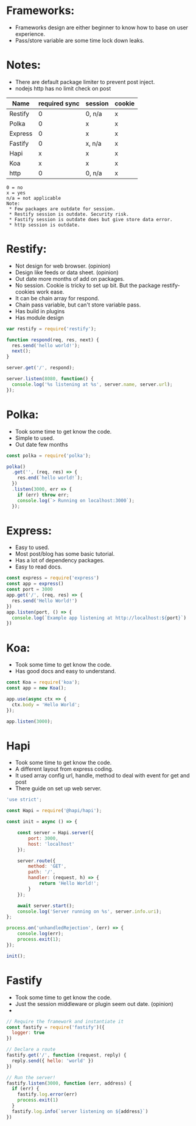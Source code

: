 # Frameworks:
 * Frameworks design are either beginner to know how to base on user experience. 
 * Pass/store variable are some time lock down leaks.

# Notes:
  * There are default package limiter to prevent post inject.
  * nodejs http has no limit check on post


| Name    | required sync |session    | cookie  |
|---      |---            |---        |---      |
|Restify  | 0             | 0, n/a    | x       |
|Polka    | 0             | x         | x       |
|Express  | 0             | x         | x       |
|Fastify  | 0             | x, n/a    | x       |
|Hapi     | x             | x         | x       |
|Koa      | x             | x         | x       |
|http     | 0             | 0, n/a    | x       |
```
0 = no
x = yes
n/a = not applicable
Note: 
 * Few packages are outdate for session. 
 * Restify session is outdate. Security risk.
 * Fastify session is outdate does but give store data error.
 * http session is outdate.
```

# Restify:
 * Not design for web browser. (opinion)
 * Design like feeds or data sheet. (opinion)
 * Out date more months of add on packages.
 * No session. Cookie is tricky to set up bit. But the package restify-cookies work ease.
 * It can be chain array for respond.
 * Chain pass variable, but can't store variable pass.
 * Has build in plugins
 * Has module design

```javascript
var restify = require('restify');

function respond(req, res, next) {
  res.send('hello world!');
  next();
}

server.get('/', respond);

server.listen(8080, function() {
  console.log('%s listening at %s', server.name, server.url);
});
```

# Polka:
 * Took some time to get know the code.
 * Simple to used.
 * Out date few months

```javascript
const polka = require('polka');

polka()
  .get('', (req, res) => {
    res.end(`hello world!`);
  })
  .listen(3000, err => {
    if (err) throw err;
    console.log(`> Running on localhost:3000`);
  });
```
 
# Express:
 * Easy to used.
 * Most post/blog has some basic tutorial.
 * Has a lot of dependency packages.
 * Easy to read docs.

```javascript
const express = require('express')
const app = express()
const port = 3000
app.get('/', (req, res) => {
  res.send('Hello World!')
})
app.listen(port, () => {
  console.log(`Example app listening at http://localhost:${port}`)
})
```
# Koa:
 * Took some time to get know the code.
 * Has good docs and easy to understand.

```javascript
const Koa = require('koa');
const app = new Koa();

app.use(async ctx => {
  ctx.body = 'Hello World';
});

app.listen(3000);
```

# Hapi
 * Took some time to get know the code.
 * A different layout from express coding.
 * It used array config url, handle, method to deal with event for get and post 
 * There guide on set up web server.

```javascript
'use strict';

const Hapi = require('@hapi/hapi');

const init = async () => {

    const server = Hapi.server({
        port: 3000,
        host: 'localhost'
    });

    server.route({
        method: 'GET',
        path: '/',
        handler: (request, h) => {
            return 'Hello World!';
        }
    });

    await server.start();
    console.log('Server running on %s', server.info.uri);
};

process.on('unhandledRejection', (err) => {
    console.log(err);
    process.exit(1);
});

init();
```
# Fastify
 * Took some time to get know the code. 
 * Just the session middleware or plugin seem out date. (opinion)
 * 

```javascript
// Require the framework and instantiate it
const fastify = require('fastify')({
  logger: true
})

// Declare a route
fastify.get('/', function (request, reply) {
  reply.send({ hello: 'world' })
})

// Run the server!
fastify.listen(3000, function (err, address) {
  if (err) {
    fastify.log.error(err)
    process.exit(1)
  }
  fastify.log.info(`server listening on ${address}`)
})
```